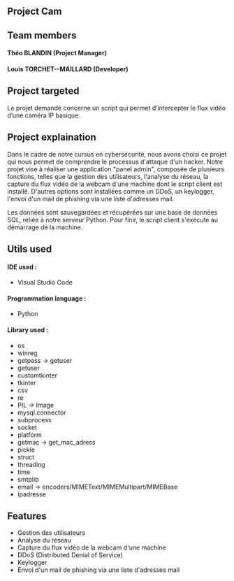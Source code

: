 ## Project Cam
## Team members

#### Théo BLANDIN (Project Manager)
#### Louis TORCHET--MAILLARD (Developer)

## Project targeted
Le projet demandé concerne un script qui permet d’intercepter le flux vidéo d’une caméra IP basique.

## Project explaination
Dans le cadre de notre cursus en cybersécurité, nous avons choisi ce projet qui nous permet de comprendre le processus d'attaque d'un hacker. Notre projet vise à réaliser une application "panel admin", composée de plusieurs fonctions, telles que la gestion des utilisateurs, l'analyse du réseau, la capture du flux vidéo de la webcam d'une machine dont le script client est installé. 
D'autres options sont installées comme un DDoS, un keylogger, l'envoi d'un mail de phishing via une liste d'adresses mail.

Les données sont sauvegardées et récupérées sur une base de données SQL, reliée à notre serveur Python. Pour finir, le script client s'exécute au démarrage de la machine.

## Utils used

#### IDE used :
- Visual Studio Code

#### Programmation language :
- Python

#### Library used :
- os
- winreg
- getpass -> getuser
- getuser
- customtkinter
- tkinter
- csv
- re
- PIL -> Image
- mysql.connector
- subprocess
- socket
- platform
- getmac -> get_mac_adress
- pickle
- struct
- threading
- time
- smtplib
- email -> encoders/MIMEText/MIMEMultipart/MIMEBase
- ipadresse

## Features
- Gestion des utilisateurs
- Analyse du réseau
- Capture du flux vidéo de la webcam d'une machine
- DDoS (Distributed Denial of Service)
- Keylogger
- Envoi d'un mail de phishing via une liste d'adresses mail